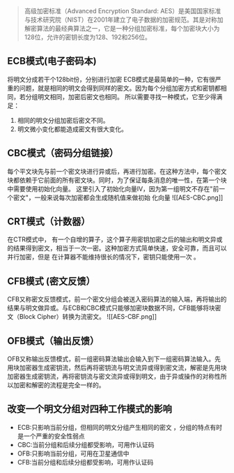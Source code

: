 >高级加密标准（Advanced Encryption Standard: AES）是美国国家标准与技术研究院（NIST）在2001年建立了电子数据的加密规范。其是对称加解密算法的最经典算法之一，它是一种分组加密标准，每个加密块大小为128位，允许的密钥长度为128、192和256位。

## ECB模式(电子密码本)
将明文分成若干个128bit份，分别进行加密
ECB模式是最简单的一种，它有很严重的问题，就是相同的明文会得到同样的密文。因为每个分组加密方式和密钥都相同，若分组明文相同，加密后密文也相同。
所以需要寻找一种模式，它至少得满足：
1. 相同的明文分组加密后密文不同。
2. 明文微小变化都能造成密文有很大变化。
## CBC模式（密码分组链接）
每个平文块先与前一个密文块进行异或后，再进行加密。在这种方法中，每个密文块都依赖于它前面的所有密文块。同时，为了保证每条消息的唯一性，在第一个块中需要使用初始化向量。
这里引入了初始化向量IV，因为第一组明文不存在"前一个密文"，一般来说每次加密都会生成随机值来做初始 化向量
![[AES-CBC.png]]
## CRT模式（计数器）
在CTR模式中， 有一个自增的算子，这个算子用密钥加密之后的输出和明文异或的结果得到密文，相当于一次一密。这种加密方式简单快速，安全可靠，而且可以并行加密，但是 在计算器不能维持很长的情况下，密钥只能使用一次 。
## CFB模式 (密文反馈）
CFB又称密文反馈模式，前一个密文分组会被送入密码算法的输入端，再将输出的结果与明文做异或。与ECB和CBC模式只能够加密块数据不同，CFB能够将块密文（Block Cipher）转换为流密文。
![[AES-CBF.png]]
## OFB模式（输出反馈）
OFB又称输出反馈模式，前一组密码算法输出会输入到下一组密码算法输入。先用块加密器生成密钥流，然后再将密钥流与明文流异或得到密文流，解密是先用块加密器生成密钥流，再将密钥流与密文流异或得到明文，由于异或操作的对称性所以加密和解密的流程是完全一样的。

## 改变一个明文分组对四种工作模式的影响
- ECB:只影响当前分组，但相同的明文分组产生相同的密文 ，分组的特点有时是一个严重的安全性弱点
- CBC:当前分组和后续分组都受影响，可用作认证码
- OFB:只影响当前分组，可用在卫星通信中
- CFB:当前分组和后续分组都受影响，可用作认证码